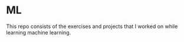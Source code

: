 # ML

This repo consists of the exercises and projects that I worked on while learning machine learning. 
